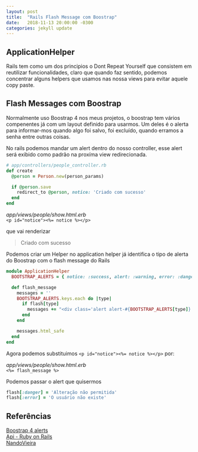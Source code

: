 ```yaml
---
layout: post
title:  "Rails Flash Message com Boostrap"
date:   2018-11-13 20:00:00 -0300
categories: jekyll update
---
```


## ApplicationHelper
Rails tem como um dos principios o Dont Repeat Yourself que consistem
em reutilizar funcionalidades, claro que quando faz sentido, podemos concentrar alguns helpers que usamos nas nossa views para evitar aquele copy paste.

## Flash Messages com Boostrap
Normalmente uso Boostrap 4 nos meus projetos, o boostrap tem vários compenentes já com um layout definido para usarmos. Um deles é o alerta para informar-mos quando algo foi salvo, foi excluído, quando erramos a senha entre outras coisas.

No rails podemos mandar um alert dentro do nosso controller, esse alert será exibido como padrão na proxíma view redirecionada.

``` ruby
# app/controllers/people_controller.rb
def create
  @person = Person.new(person_params)

  if @person.save
    redirect_to @person, notice: 'Criado com sucesso'
  end
end
```

*app/views/people/show.html.erb*  
`<p id="notice"><%= notice %></p>`  

que vai renderizar  
> Criado com sucesso

Podemos criar um Helper no application helper já identifica o tipo de alerta do Boostrap com o flash message do Rails

``` ruby
module ApplicationHelper
  BOOTSTRAP_ALERTS = { notice: :success, alert: :warning, error: :danger }.freeze

  def flash_message
    messages = ''
    BOOTSTRAP_ALERTS.keys.each do |type|
      if flash[type]
        messages += "<div class='alert alert-#{BOOTSTRAP_ALERTS[type]}' role='alert'>#{flash[type]}</div>"
      end
    end

    messages.html_safe
  end
end
```
Agora podemos substituimos `<p id="notice"><%= notice %></p>` por:  

*app/views/people/show.html.erb*  
`<%= flash_message %>`

Podemos passar o alert que quisermos

``` ruby
flash[:danger] = 'Alteração não permitida'
flash[:error] = 'O usuário não existe'
```




## Referências
[Boostrap 4 alerts](https://getbootstrap.com/docs/4.0/components/alerts/)  
[Api - Ruby on Rails](https://api.rubyonrails.org/v5.1/classes/ActionController/Helpers.html)  
[NandoVieira](https://nandovieira.com.br/exibindo-mensagens-no-rails)
